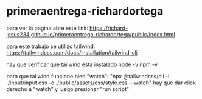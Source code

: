 # primeraentrega-richardortega
para ver la pagina abre este link:
https://richard-jesus234.github.io/primeraentrega-richardortega/public/index.html

para este trabajo se utilizo tailwind.
https://tailwindcss.com/docs/installation/tailwind-cli

hay que verificar que tailwind esta instalado
node -v
npm -v

para que tailwind funcione bien
"watch": "npx @tailwindcss/cli -i ./input/input.css -o ./public/assets/css/style.css --watch"
hay que dar click derecho a "watch" y luego presionar "run script"
